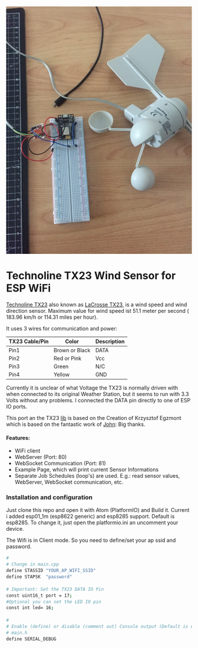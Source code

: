 ![Alt Text](doc/TechnolineTX23_ESP82xx.JPG)

# Technoline TX23 Wind Sensor for ESP WiFi

[Technoline TX23] also known as [LaCrosse TX23], is  a wind speed and wind direction sensor. Maximum value for wind speed ist 51.1 meter per second ( 183.96 km/h or 114.31 miles per hour).

It uses 3 wires for communication and power:

| TX23 Cable/Pin   | Color           | Description |
|------            | --------------- | -----------
|Pin1	             | Brown or Black	 | DATA
|Pin2	             | Red or Pink 		 | Vcc
|Pin3	             | Green					 | N/C
|Pin4	             | Yellow				   | GND


Currently it is unclear of what Voltage the TX23 is normally driven with when connected to its original Weather Station, but it seems to run with 3.3 Volts without any problems. I connected
the DATA pin directly to one of ESP IO ports.

This port an the TX23 [lib] is based on the Creation of Krzysztof Egzmont which is based on the fantastic work of [John]: Big thanks.

#### Features:
- WiFi client
- WebServer (Port: 80)
- WebSocket Communication (Port: 81)
- Example Page, which will print current Sensor Informations
- Separate Job Schedules (loop's) are used. E.g.: read sensor values,  WebServer, WebSocket communication, etc.

### Installation and configuration
Just clone this repo and open it with Atom (PlatformIO) and Build it. Current i added esp01_1m (esp8622 generic) and esp8285 support. Default is esp8285. To change it, just open the platformio.ini an uncomment your device.

The Wifi is in Client mode. So you need to define/set your ap ssid and password.
```sh
#
# Change in main.cpp
define STASSID "YOUR_AP_WIFI_SSID"
define STAPSK  "password"

# Important: Set the TX23 DATA IO Pin
const uint16_t port = 17;
#Optional you can set the LED IO pin
const int led= 16;

#
# Enable (define) or disable (comment out) Console output (Default is enabled!)
# main.h
define SERIAL_DEBUG
```


[John]: <https://www.john.geek.nz/2012/08/la-crosse-tx23u-anemometer-communication-protocol/>
[lib]: <https://github.com/egzumer/Arduino-LaCrosse-TX23-Library>
[LaCrosse TX23]: https://www.lacrossetechnology.com/tx23-wind-sensor
[Technoline TX23]: https://www.lacrossetechnology.com/tx23-wind-sensor
